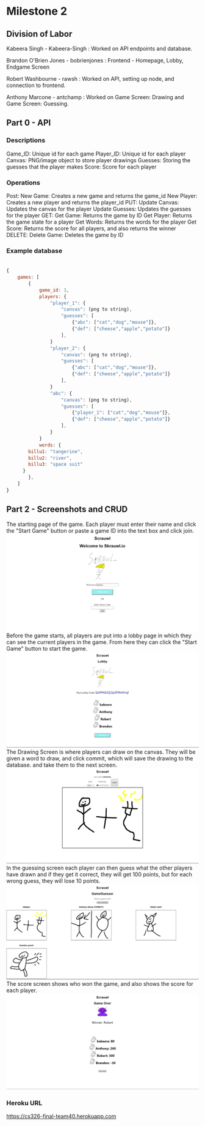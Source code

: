 # Milestone 2

## Division of Labor

Kabeera Singh - Kabeera-Singh : Worked on API endpoints and database.

Brandon O'Brien Jones - bobrienjones : Frontend - Homepage, Lobby, Endgame Screen

Robert Washbourne - rawsh : Worked on API, setting up node, and connection to frontend.

Anthony Marcone - antchamp : Worked on Game Screen: Drawing and Game Screen: Guessing.

## Part 0 - API

### Descriptions

Game_ID: Unique id for each game
Player_ID: Unique id for each player
Canvas: PNG/image object to store player drawings
Guesses: Storing the guesses that the player makes
Score: Score for each player

### Operations

Post:
    New Game:
        Creates a new game and returns the game_id
    New Player:
        Creates a new player and returns the player_id
PUT:
    Update Canvas:
        Updates the canvas for the player
    Update Guesses:
        Updates the guesses for the player
GET:
    Get Game:
        Returns the game by ID
    Get Player:
        Returns the game state for a player
    Get Words:
        Returns the words for the player
    Get Score:
        Returns the score for all players, and also returns the winner
DELETE:
    Delete Game:
        Deletes the game by ID

### Example database

```javascript

{
    games: [
        {
            game_id: 1,
            players: {
                "player_1": {
                    "canvas": (png to string),
                    "guesses": [
                        {"abc": ["cat","dog","mouse"]},
                        {"def": ["cheese","apple","potato"]}
                    ], 
                }
                "player_2": {
                    "canvas": (png to string),
                    "guesses": [
                        {"abc": ["cat","dog","mouse"]},
                        {"def": ["cheese","apple","potato"]}
                    ], 
                }
                "abc": {
                    "canvas": (png to string),
                    "guesses": [
                        {"player_1": ["cat","dog","mouse"]},
                        {"def": ["cheese","apple","potato"]}
                    ], 
                }
            }
            words: {
        billu1: "tangerine",
        billu2: "river",
        billu3: "space suit"
      }
        },
    ]
}
```

## Part 2 - Screenshots and CRUD

The starting page of the game. Each player must enter their name and click the "Start Game" button or paste a game ID into the text box and click join.
![Homepage](Homepage.png)
Before the game starts, all players are put into a lobby page in which they can see the current players in the game. From here they can click the "Start Game" button to start the game.
![Lobby Page](Lobby_Page.png)
The Drawing Screen is where players can draw on the canvas. They will be given a word to draw, and click commit, which will save the drawing to the database. and take them to the next screen.
![Drawing Screen](Drawing_Screen.png)
In the guessing screen each player can then guess what the other players have drawn and if they get it correct, they will get 100 points, but for each wrong guess, they will lose 10 points.
![Guessing SCreen](Guessing_Screen.png)
The score screen shows who won the game, and also shows the score for each player.
![Score Screen](Score_Screen.png)

### Heroku URL
<https://cs326-final-team40.herokuapp.com>
